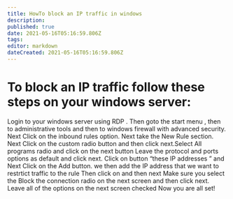 ```yaml
---
title: HowTo block an IP traffic in windows
description: 
published: true
date: 2021-05-16T05:16:59.806Z
tags: 
editor: markdown
dateCreated: 2021-05-16T05:16:59.806Z
---
```


# To block an IP traffic follow these steps on your windows server:

Login to your windows server using RDP .
Then goto  the start  menu , then to administrative tools and then to  windows firewall with advanced security.
Next Click on the inbound rules option.
Next take the  New Rule section.
Next Click on the custom radio button and then click next.Select  All programs radio and click on the next button
Leave the  protocol and ports options as  default and click next.
Click on button  “these IP addresses ” and  Next  Click on the Add button.
we then  add the  IP address that we want to restrtict traffic to the rule
Then click on and then next
Make sure you select the Block the connection radio on the next screen and then click next.
Leave all of the options on the next screen checked
Now you are all set!